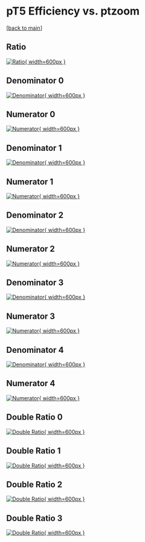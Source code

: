 # pT5 Efficiency vs. ptzoom

[[back to main](./)]



## Ratio

[![Ratio](../mtv/var/pT5_xtr_211_0_eff_ptzoom.png){ width=600px }](../mtv/var/pT5_xtr_211_0_eff_ptzoom.pdf)

## Denominator 0

[![Denominator](../mtv/den/pT5_xtr_211_0_eff_ptzoom_den0.png){ width=600px }](../mtv/den/pT5_xtr_211_0_eff_ptzoom_den0.pdf)

## Numerator 0

[![Numerator](../mtv/num/pT5_xtr_211_0_eff_ptzoom_num0.png){ width=600px }](../mtv/num/pT5_xtr_211_0_eff_ptzoom_num0.pdf)

## Denominator 1

[![Denominator](../mtv/den/pT5_xtr_211_0_eff_ptzoom_den1.png){ width=600px }](../mtv/den/pT5_xtr_211_0_eff_ptzoom_den1.pdf)

## Numerator 1

[![Numerator](../mtv/num/pT5_xtr_211_0_eff_ptzoom_num1.png){ width=600px }](../mtv/num/pT5_xtr_211_0_eff_ptzoom_num1.pdf)

## Denominator 2

[![Denominator](../mtv/den/pT5_xtr_211_0_eff_ptzoom_den2.png){ width=600px }](../mtv/den/pT5_xtr_211_0_eff_ptzoom_den2.pdf)

## Numerator 2

[![Numerator](../mtv/num/pT5_xtr_211_0_eff_ptzoom_num2.png){ width=600px }](../mtv/num/pT5_xtr_211_0_eff_ptzoom_num2.pdf)

## Denominator 3

[![Denominator](../mtv/den/pT5_xtr_211_0_eff_ptzoom_den3.png){ width=600px }](../mtv/den/pT5_xtr_211_0_eff_ptzoom_den3.pdf)

## Numerator 3

[![Numerator](../mtv/num/pT5_xtr_211_0_eff_ptzoom_num3.png){ width=600px }](../mtv/num/pT5_xtr_211_0_eff_ptzoom_num3.pdf)

## Denominator 4

[![Denominator](../mtv/den/pT5_xtr_211_0_eff_ptzoom_den4.png){ width=600px }](../mtv/den/pT5_xtr_211_0_eff_ptzoom_den4.pdf)

## Numerator 4

[![Numerator](../mtv/num/pT5_xtr_211_0_eff_ptzoom_num4.png){ width=600px }](../mtv/num/pT5_xtr_211_0_eff_ptzoom_num4.pdf)

## Double Ratio 0

[![Double Ratio](../mtv/ratio/pT5_xtr_211_0_eff_ptzoom_ratio0.png){ width=600px }](../mtv/ratio/pT5_xtr_211_0_eff_ptzoom_ratio0.pdf)

## Double Ratio 1

[![Double Ratio](../mtv/ratio/pT5_xtr_211_0_eff_ptzoom_ratio1.png){ width=600px }](../mtv/ratio/pT5_xtr_211_0_eff_ptzoom_ratio1.pdf)

## Double Ratio 2

[![Double Ratio](../mtv/ratio/pT5_xtr_211_0_eff_ptzoom_ratio2.png){ width=600px }](../mtv/ratio/pT5_xtr_211_0_eff_ptzoom_ratio2.pdf)

## Double Ratio 3

[![Double Ratio](../mtv/ratio/pT5_xtr_211_0_eff_ptzoom_ratio3.png){ width=600px }](../mtv/ratio/pT5_xtr_211_0_eff_ptzoom_ratio3.pdf)

